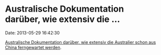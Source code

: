 Australische Dokumentation darüber, wie extensiv die \...
=========================================================

Date: 2013-05-29 16:42:30

[Australische Dokumentation darüber, wie extensiv die Australier schon
aus China ferngewartet
werden](http://www.abc.net.au/4corners/stories/2013/05/27/3766576.htm).
